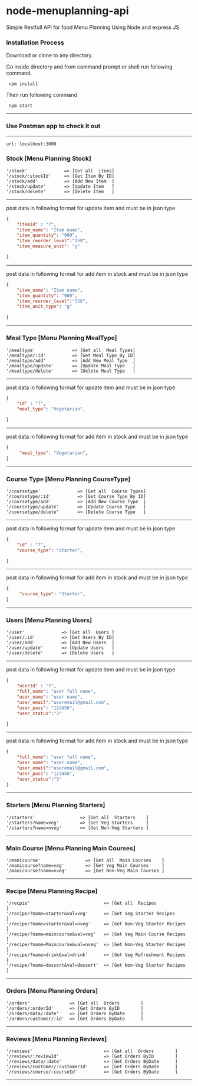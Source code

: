 # node-menuplanning-api

Simple Restfull API for food Menu Planning Using Node and express JS

### Installation Process
 Download or clone to any directory.

 Go inside directory and from command prompt or shell run following command.
```shell
 npm install
 ```

Then run following command
```shell
 npm start
 ``` 
-----------------------------------------     

### Use Postman app to check it out
-----------------------------------------

```
url: localhost:3000
```

### Stock [Menu Planning Stock]
```url
'/stock'              => [Get all  items]
'/stock/:stockId'     => [Get Item By ID]
'/stock/add'          => [Add New Item  ]
'/stock/update'       => [Update Item   ]
'/stock/delete'       => [Delete Item   ]
```
-----------------------------------------

post data in following format for update item and must be in json type
```json
{
    "itemId" : "7",
    "item_name": "Item name",
    "item_quantity": "900",
    "item_reorder_level":"350",
    "item_measure_unit": "g"

}
```
-----------------------------------------
post data in following format for add item in stock and must be in json type
```json
{
    "item_name": "Item name",
    "item_quantity": "900",
    "item_reorder_level":"350",
    "item_unit_type": "g"

}
```

-----------------------------------------

### Meal Type [Menu Planning MealType]
```url
'/mealtype'              => [Get all  Meal Types]
'/mealtype/:id'          => [Get Meal Type By ID]
'/mealtype/add'          => [Add New Meal Type  ]
'/mealtype/update'       => [Update Meal Type   ]
'/mealtype/delete'       => [Delete Meal Type   ]
```
-----------------------------------------

post data in following format for update item and must be in json type
```json
{
    "id" : "7",
    "meal_type": "Vegetarian",

}
```
-----------------------------------------
post data in following format for add item in stock and must be in json type
```json
{
     "meal_type": "Vegetarian",
}
```
-----------------------------------------

### Course Type [Menu Planning CourseType]
```url
'/coursetype'              => [Get all  Course Types]
'/coursetype/:id'          => [Get Course Type By ID]
'/coursetype/add'          => [Add New Course Type  ]
'/coursetype/update'       => [Update Course Type   ]
'/coursetype/delete'       => [Delete Course Type   ]
```
-----------------------------------------

post data in following format for update item and must be in json type
```json
{
    "id" : "7",
    "course_type": "Starter",

}
```
-----------------------------------------
post data in following format for add item in stock and must be in json type
```json
{
     "course_type": "Starter",
}
```
-----------------------------------------
### Users [Menu Planning Users]
```url
'/user'              => [Get all  Users ]
'/user/:id'          => [Get Users By ID]
'/user/add'          => [Add New Users  ]
'/user/update'       => [Update Users   ]
'/user/delete'       => [Delete Users   ]
```
-----------------------------------------

post data in following format for update item and must be in json type
```json
{
    "userId" : "7",
    "full_name": "user full name",
    "user_name": "user name",
    "user_email":"useremail@gmail.com",
    "user_pass": "123456",
    "user_status":"3"

}
```
-----------------------------------------
post data in following format for add item in stock and must be in json type
```json
{
    "full_name": "user full name",
    "user_name": "user name",
    "user_email":"useremail@gmail.com",
    "user_pass": "123456",
    "user_status":"3"
}
```

-----------------------------------------
### Starters [Menu Planning Starters]
```url
'/starters'                 => [Get all  Starters    ]
'/starters?name=veg'        => [Get Veg Starters     ]
'/starters?name=nveg'       => [Get Non-Veg Starters ]
```

-----------------------------------------
### Main Course [Menu Planning Main Courses]
```url
'/manicourse'                 => [Get all  Main Courses    ]
'/manicourse?name=veg'        => [Get Veg Main Courses     ]
'/manicourse?name=nveg'       => [Get Non-Veg Main Courses ]
```

-----------------------------------------
### Recipe [Menu Planning Recipe]
```url
'/recpie'                            => [Get all  Recipes                ]
'/recipe/?name=starter&val=veg'      => [Get Veg Starter Recipes         ]
'/recipe/?name=starter&val=nveg'     => [Get Non-Veg Starter Recipes     ]
'/recipe/?name=maincourse&val=veg'   => [Get Veg Main Course Recipes     ]
'/recipe/?name=Maincourse&val=nveg'  => [Get Non-Veg Starter Recipes     ]
'/recipe/?name=drink&val=drink'      => [Get Veg Refreshment Recipes     ]
'/recipe/?name=dessert&val=dessert'  => [Get Non-Veg Starter Recipes     ]
```
-----------------------------------------

### Orders [Menu Planning Orders]
```url
'/orders'               => [Get all  Orders        ]
'/orders/:orderId'      => [Get Orders ByID        ]
'/orders/data/:date'    => [Get Orders ByDate      ]
'/orders/customer/:id'  => [Get Orders ByDate      ]
```
-----------------------------------------


### Reviews [Menu Planning Reviews]
```url
'/reviews'                           => [Get all  Orders        ]
'/reviews/:reviewId'                 => [Get Orders ByID        ]
'/reviews/data/:date'                => [Get Orders ByDate      ]
'/reviews/customer/:customerId'      => [Get Orders ByDate      ]
'/reviews/course/:courseId'          => [Get Orders ByDate      ]
```
-----------------------------------------




